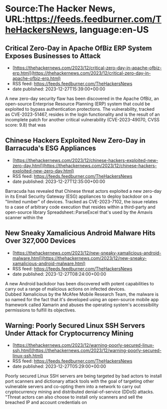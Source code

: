 # Source:The Hacker News, URL:https://feeds.feedburner.com/TheHackersNews, language:en-US

## Critical Zero-Day in Apache OfBiz ERP System Exposes Businesses to Attack
 - [https://thehackernews.com/2023/12/critical-zero-day-in-apache-ofbiz-erp.html](https://thehackernews.com/2023/12/critical-zero-day-in-apache-ofbiz-erp.html)
 - RSS feed: https://feeds.feedburner.com/TheHackersNews
 - date published: 2023-12-27T15:39:00+00:00

A new zero-day security flaw has been discovered in the Apache OfBiz, an open-source Enterprise Resource Planning (ERP) system that could be exploited to bypass authentication protections.
The vulnerability, tracked as&nbsp;CVE-2023-51467, resides in the login functionality and is the result of an incomplete patch for another critical vulnerability (CVE-2023-49070, CVSS score: 9.8) that was

## Chinese Hackers Exploited New Zero-Day in Barracuda's ESG Appliances
 - [https://thehackernews.com/2023/12/chinese-hackers-exploited-new-zero-day.html](https://thehackernews.com/2023/12/chinese-hackers-exploited-new-zero-day.html)
 - RSS feed: https://feeds.feedburner.com/TheHackersNews
 - date published: 2023-12-27T12:35:00+00:00

Barracuda has revealed that Chinese threat actors exploited a new zero-day in its Email Security Gateway (ESG) appliances to deploy backdoor on a "limited number" of devices.
Tracked as&nbsp;CVE-2023-7102, the issue relates to a case of&nbsp;arbitrary code execution&nbsp;that resides within a third-party and open-source library Spreadsheet::ParseExcel that's used by the Amavis scanner within the

## New Sneaky Xamalicious Android Malware Hits Over 327,000 Devices
 - [https://thehackernews.com/2023/12/new-sneaky-xamalicious-android-malware.html](https://thehackernews.com/2023/12/new-sneaky-xamalicious-android-malware.html)
 - RSS feed: https://feeds.feedburner.com/TheHackersNews
 - date published: 2023-12-27T08:24:00+00:00

A new Android backdoor has been discovered with potent capabilities to carry out a range of malicious actions on infected devices.
Dubbed&nbsp;Xamalicious&nbsp;by the McAfee Mobile Research Team, the malware is so named for the fact that it's developed using an open-source mobile app framework called Xamarin and abuses the operating system's accessibility permissions to fulfill its objectives.

## Warning: Poorly Secured Linux SSH Servers Under Attack for Cryptocurrency Mining
 - [https://thehackernews.com/2023/12/warning-poorly-secured-linux-ssh.html](https://thehackernews.com/2023/12/warning-poorly-secured-linux-ssh.html)
 - RSS feed: https://feeds.feedburner.com/TheHackersNews
 - date published: 2023-12-27T05:29:00+00:00

Poorly secured Linux SSH servers are being targeted by bad actors to install port scanners and dictionary attack tools with the goal of targeting other vulnerable servers and co-opting them into a network to carry out cryptocurrency mining and distributed denial-of-service (DDoS) attacks.
"Threat actors can also choose to install only scanners and sell the breached IP and account credentials on

